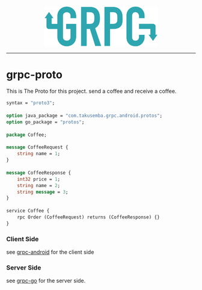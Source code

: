
<p align="center">
  <img src="https://github.com/TakuSemba/grpc-android/blob/master/arts/grpc.png" width="300">
</p>

---

# grpc-proto

This is The Proto for this project. send a coffee and receive a coffee.

```proto
syntax = "proto3";

option java_package = "com.takusemba.grpc.android.protos";
option go_package = "protos";

package Coffee;

message CoffeeRequest {
    string name = 1;
}

message CoffeeResponse {
    int32 price = 1;
    string name = 2;
    string message = 3;
}

service Coffee {
    rpc Order (CoffeeRequest) returns (CoffeeResponse) {}
}
```

### Client Side

see [grpc-android](https://github.com/TakuSemba/grpc-android) for the client side

### Server Side

see [grpc-go](https://github.com/TakuSemba/grpc-go) for the server side.
